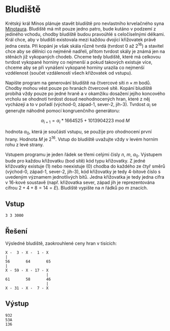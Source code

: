 # Bludiště

Krétský král Mínos plánuje stavět bludiště pro nevlastního krvelačného syna [Minotaura](https://cs.wikipedia.org/wiki/M%C3%ADnotaurus). 
Bludiště má mít pouze jedno patro, bude kutáno v podzemí z jediného vchodu, chodby bludiště
budou pravoúhlé s celočíselnými délkami. Král chce, aby v bludišti existovala mezi každou dvojicí křižovatek právě jedna cesta.
Při kopání je však skála různě tvrdá (tvrdost $0$ až $2^{16}$) a stavitel chce aby se dělníci co nejméně nadřeli, přitom tvrdost skály je známá jen na stěnách již 
vykopaných chodeb. Chceme tedy bludiště, které má celkovou tvrdost vykopané horniny co nejmenší a pokud takových existuje více, 
chceme aby se při vynášení vykopané horniny urazila co nejmenší vzdélenost (součet vzdáleností všech křižovatek od vstupu).

Napište program na generování bludiště na čtvercové síti $n \times m$ bodů. Chodby mohou vést pouze po hranách čtvercové sítě. 
Kopání bludiště probíhá vždy pouze po jedné hraně a v okamžiku dosažení jejího koncového vrcholu se ohodnotí tvrdost dosud 
neohodnocených hran, které z něj vycházejí a to v pořadí (východ-0, západ-1, sever-2, jih-3). Tvrdost $\alpha_i$ se generujte náhodně pomocí
kongruenčního generátoru:

$$
    \alpha_{i+1} =  \alpha_i * 1664525 + 1013904223  \text{ mod } M
$$

hodnota $\alpha_0$, která je součástí vstupu, se použije pro ohodnocení první hrany. 
Hodnota $M$ je $2^{16}$. Vstup do bludiště uvažujte vždy v levém horním rohu z levé strany.

Vstupem programu je jeden řádek se třemi celými čisly $n$, $m$, $\alpha_0$.
Výstupem bude pro každou křižovatku (bod sítě) kód typu křižovatky. Z jedné křižovatky existuje (1) nebo neexistuje (0) chodba 
do každého ze čtyř směrů (východ-0, západ-1, sever-2, jih-3), kód křižovatky je tedy 4-bitové číslo s uvedeným významem jednotlivých bitů. 
Jedna křižovatka je tedy jedna cifra v 16-kové soustavě (např. křižovatka sever, západ jih je reprezentována cifrou $2+4+8=14=E$). 
Bludiště vypište na $n$ řádků po $m$ znacích.

## Vstup
```
3 3 3000
```

## Řešení

Výsledné bludiště, zaokrouhlené ceny hran v tisících:
```
X -  3 - X -  1 - X
|                  
56       64       65
|         
X - 59 - X - 17 - X
                  |
61       58       46
                  |
X - 31 - X -  7 - X
```

## Výstup
```
932
53A
136
```
